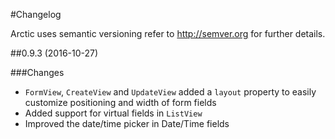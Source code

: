 #Changelog

Arctic uses semantic versioning refer to <http://semver.org> for further details.



##0.9.3 (2016-10-27)

###Changes

- `FormView`, `CreateView` and `UpdateView` added a `layout` property to 
  easily customize positioning and width of form fields
- Added support for virtual fields in `ListView`
- Improved the date/time picker in Date/Time fields

